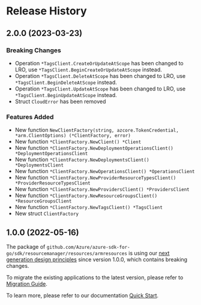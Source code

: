 # Release History

## 2.0.0 (2023-03-23)
### Breaking Changes

- Operation `*TagsClient.CreateOrUpdateAtScope` has been changed to LRO, use `*TagsClient.BeginCreateOrUpdateAtScope` instead.
- Operation `*TagsClient.DeleteAtScope` has been changed to LRO, use `*TagsClient.BeginDeleteAtScope` instead.
- Operation `*TagsClient.UpdateAtScope` has been changed to LRO, use `*TagsClient.BeginUpdateAtScope` instead.
- Struct `CloudError` has been removed

### Features Added

- New function `NewClientFactory(string, azcore.TokenCredential, *arm.ClientOptions) (*ClientFactory, error)`
- New function `*ClientFactory.NewClient() *Client`
- New function `*ClientFactory.NewDeploymentOperationsClient() *DeploymentOperationsClient`
- New function `*ClientFactory.NewDeploymentsClient() *DeploymentsClient`
- New function `*ClientFactory.NewOperationsClient() *OperationsClient`
- New function `*ClientFactory.NewProviderResourceTypesClient() *ProviderResourceTypesClient`
- New function `*ClientFactory.NewProvidersClient() *ProvidersClient`
- New function `*ClientFactory.NewResourceGroupsClient() *ResourceGroupsClient`
- New function `*ClientFactory.NewTagsClient() *TagsClient`
- New struct `ClientFactory`


## 1.0.0 (2022-05-16)

The package of `github.com/Azure/azure-sdk-for-go/sdk/resourcemanager/resources/armresources` is using our [next generation design principles](https://azure.github.io/azure-sdk/general_introduction.html) since version 1.0.0, which contains breaking changes.

To migrate the existing applications to the latest version, please refer to [Migration Guide](https://aka.ms/azsdk/go/mgmt/migration).

To learn more, please refer to our documentation [Quick Start](https://aka.ms/azsdk/go/mgmt).